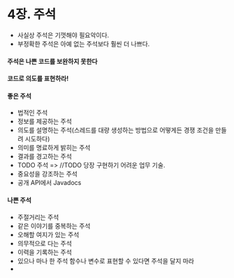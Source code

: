 # 4장. 주석
- 사실상 주석은 기껏해야 필요악이다.
- 부정확한 주석은 아예 없는 주석보다 훨씬 더 나쁘다.
#### 주석은 나쁜 코드를 보완하지 못한다
#### 코드로 의도를 표현하라!
#### 좋은 주석
- 법적인 주석
- 정보를 제공하는 주석
- 의도를 설명하는 주석(스레드를 대량 생성하는 방법으로 어떻게든 경쟁 조건을 만들려 시도하다)
- 의미를 명료하게 밝히는 주석
- 결과를 경고하는 주석
- TODO 주석 => //TODO 당장 구현하기 어려운 업무 기술.
- 중요성을 강조하는 주석
- 공개 API에서 Javadocs
#### 나쁜 주석
- 주절거리는 주석
- 같은 이야기를 중복하는 주석
- 오해할 여지가 있는 주석
- 의무적으로 다는 주석
- 이력을 기록하는 주석
- 있으나 마나 한 주석
함수나 변수로 표현할 수 있다면 주석을 달지 마라
- 
